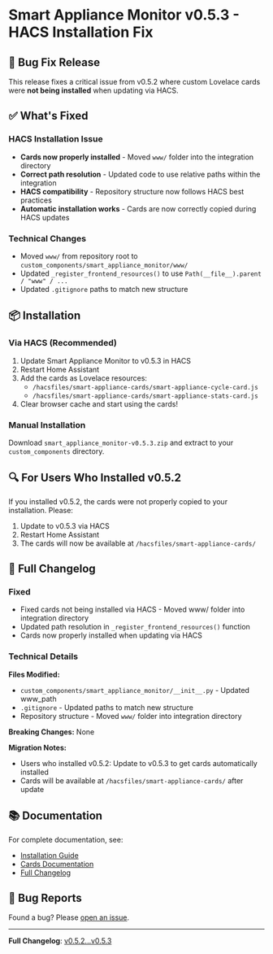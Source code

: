# Smart Appliance Monitor v0.5.3 - HACS Installation Fix

## 🐛 Bug Fix Release

This release fixes a critical issue from v0.5.2 where custom Lovelace cards were **not being installed** when updating via HACS.

## ✅ What's Fixed

### HACS Installation Issue
- **Cards now properly installed** - Moved `www/` folder into the integration directory
- **Correct path resolution** - Updated code to use relative paths within the integration
- **HACS compatibility** - Repository structure now follows HACS best practices
- **Automatic installation works** - Cards are now correctly copied during HACS updates

### Technical Changes
- Moved `www/` from repository root to `custom_components/smart_appliance_monitor/www/`
- Updated `_register_frontend_resources()` to use `Path(__file__).parent / "www" / ...`
- Updated `.gitignore` paths to match new structure

## 📦 Installation

### Via HACS (Recommended)
1. Update Smart Appliance Monitor to v0.5.3 in HACS
2. Restart Home Assistant
3. Add the cards as Lovelace resources:
   - `/hacsfiles/smart-appliance-cards/smart-appliance-cycle-card.js`
   - `/hacsfiles/smart-appliance-cards/smart-appliance-stats-card.js`
4. Clear browser cache and start using the cards!

### Manual Installation
Download `smart_appliance_monitor-v0.5.3.zip` and extract to your `custom_components` directory.

## 🔍 For Users Who Installed v0.5.2

If you installed v0.5.2, the cards were not properly copied to your installation. Please:

1. Update to v0.5.3 via HACS
2. Restart Home Assistant
3. The cards will now be available at `/hacsfiles/smart-appliance-cards/`

## 📝 Full Changelog

### Fixed
- Fixed cards not being installed via HACS - Moved www/ folder into integration directory
- Updated path resolution in `_register_frontend_resources()` function
- Cards now properly installed when updating via HACS

### Technical Details

**Files Modified:**
- `custom_components/smart_appliance_monitor/__init__.py` - Updated www_path
- `.gitignore` - Updated paths to match new structure
- Repository structure - Moved `www/` folder into integration directory

**Breaking Changes:** None

**Migration Notes:** 
- Users who installed v0.5.2: Update to v0.5.3 to get cards automatically installed
- Cards will be available at `/hacsfiles/smart-appliance-cards/` after update

## 📚 Documentation

For complete documentation, see:
- [Installation Guide](https://github.com/legaetan/ha-smart_appliance_monitor/wiki/Installation)
- [Cards Documentation](https://github.com/legaetan/ha-smart_appliance_monitor/tree/main/custom_components/smart_appliance_monitor/www/smart-appliance-cards)
- [Full Changelog](https://github.com/legaetan/ha-smart_appliance_monitor/blob/main/CHANGELOG.md)

## 🐛 Bug Reports

Found a bug? Please [open an issue](https://github.com/legaetan/ha-smart_appliance_monitor/issues).

---

**Full Changelog**: [v0.5.2...v0.5.3](https://github.com/legaetan/ha-smart_appliance_monitor/compare/v0.5.2...v0.5.3)


